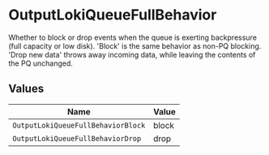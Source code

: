 # OutputLokiQueueFullBehavior

Whether to block or drop events when the queue is exerting backpressure (full capacity or low disk). 'Block' is the same behavior as non-PQ blocking. 'Drop new data' throws away incoming data, while leaving the contents of the PQ unchanged.


## Values

| Name                               | Value                              |
| ---------------------------------- | ---------------------------------- |
| `OutputLokiQueueFullBehaviorBlock` | block                              |
| `OutputLokiQueueFullBehaviorDrop`  | drop                               |